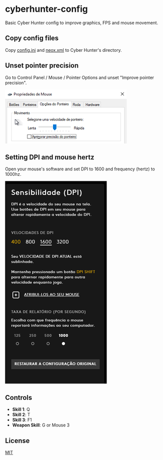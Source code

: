 # cyberhunter-config
Basic Cyber Hunter config to improve graphics, FPS and mouse movement.

## Copy config files
Copy [config.ini](config.ini) and [neox.xml](neox.xml) to Cyber Hunter's directory.

## Unset pointer precision
Go to Control Panel / Mouse / Pointer Options and unset "Improve pointer precision".

![Pointer precision screenshot](pointer-precision.png)

## Setting DPI and mouse hertz
Open your mouse's software and set DPI to 1600 and frequency (hertz) to 1000hz.

![Mouse DPI and hertz](mouse-dpi-hertz.png)

## Controls
- **Skill 1**: Q
- **Skill 2**: T
- **Skill 3**: F1
- **Weapon Skill**: G or Mouse 3

## License
[MIT](LICENSE)
